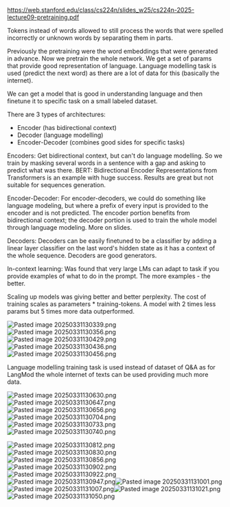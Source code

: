 https://web.stanford.edu/class/cs224n/slides_w25/cs224n-2025-lecture09-pretraining.pdf

Tokens instead of words allowed to still process the words that were spelled incorrectly or unknown words by separating them in parts.

Previously the pretraining were the word embeddings that were generated in advance. Now we pretrain the whole network. We get a set of params that provide good representation of language. Language modelling task is used (predict the next word) as there are a lot of data for this (basically the internet).

We can get a model that is good in understanding language and then finetune it to specific task on a small labeled dataset.

There are 3 types of architectures:
- Encoder (has bidirectional context)
- Decoder (language modelling)
- Encoder-Decoder (combines good sides for specific tasks)

Encoders:
Get bidirectional context, but can't do language modelling. So we train by masking several words in a sentence with a gap and asking to predict what was there.
BERT: Bidirectional Encoder Representations from Transformers is an example with huge success.
Results are great but not suitable for sequences generation.

Encoder-Decoder:
For encoder-decoders, we could do something like language modeling, but where a prefix of every input is provided to the encoder and is not predicted. The encoder portion benefits from bidirectional context; the decoder portion is used to train the whole model through language modeling. More on slides.

Decoders:
Decoders can be easily finetuned to be a classifier by adding a linear layer classifier on the last word's hidden state as it has a context of the whole sequence. Decoders are good generators.

In-context learning:
Was found that very large LMs can adapt to task if you provide examples of what to do in the prompt. The more examples - the better.

Scaling up models was giving better and better perplexity. The cost of training scales as parameters * training-tokens. A model with 2 times less params but 5 times more data outperformed.

![Pasted image 20250331130339.png](../../attachments/Pasted%20image%2020250331130339.png)![Pasted image 20250331130356.png](../../attachments/Pasted%20image%2020250331130356.png)![Pasted image 20250331130429.png](../../attachments/Pasted%20image%2020250331130429.png)![Pasted image 20250331130436.png](../../attachments/Pasted%20image%2020250331130436.png)![Pasted image 20250331130456.png](../../attachments/Pasted%20image%2020250331130456.png)

Language modelling training task is used instead of dataset of Q&A as for LangMod the whole internet of texts can be used providing much more data.

![Pasted image 20250331130630.png](../../attachments/Pasted%20image%2020250331130630.png)![Pasted image 20250331130647.png](../../attachments/Pasted%20image%2020250331130647.png)![Pasted image 20250331130656.png](../../attachments/Pasted%20image%2020250331130656.png)![Pasted image 20250331130704.png](../../attachments/Pasted%20image%2020250331130704.png)![Pasted image 20250331130733.png](../../attachments/Pasted%20image%2020250331130733.png)![Pasted image 20250331130740.png](../../attachments/Pasted%20image%2020250331130740.png)



![Pasted image 20250331130812.png](../../attachments/Pasted%20image%2020250331130812.png)
![Pasted image 20250331130830.png](../../attachments/Pasted%20image%2020250331130830.png)![Pasted image 20250331130856.png](../../attachments/Pasted%20image%2020250331130856.png)![Pasted image 20250331130902.png](../../attachments/Pasted%20image%2020250331130902.png)![Pasted image 20250331130922.png](../../attachments/Pasted%20image%2020250331130922.png)![Pasted image 20250331130947.png](../../attachments/Pasted%20image%2020250331130947.png)![Pasted image 20250331131001.png](../../attachments/Pasted%20image%2020250331131001.png)![Pasted image 20250331131007.png](../../attachments/Pasted%20image%2020250331131007.png)![Pasted image 20250331131021.png](../../attachments/Pasted%20image%2020250331131021.png)![Pasted image 20250331131050.png](../../attachments/Pasted%20image%2020250331131050.png)
